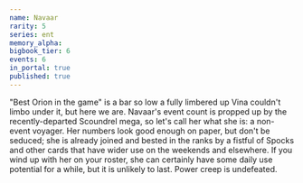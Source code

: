 ```yaml
---
name: Navaar
rarity: 5
series: ent
memory_alpha:
bigbook_tier: 6
events: 6
in_portal: true
published: true
---
```


"Best Orion in the game" is a bar so low a fully limbered up Vina couldn't limbo under it, but here we are. Navaar's event count is propped up by the recently-departed Scoundrel mega, so let's call her what she is: a non-event voyager. Her numbers look good enough on paper, but don't be seduced; she is already joined and bested in the ranks by a fistful of Spocks and other cards that have wider use on the weekends and elsewhere. If you wind up with her on your roster, she can certainly have some daily use potential for a while, but it is unlikely to last. Power creep is undefeated.
